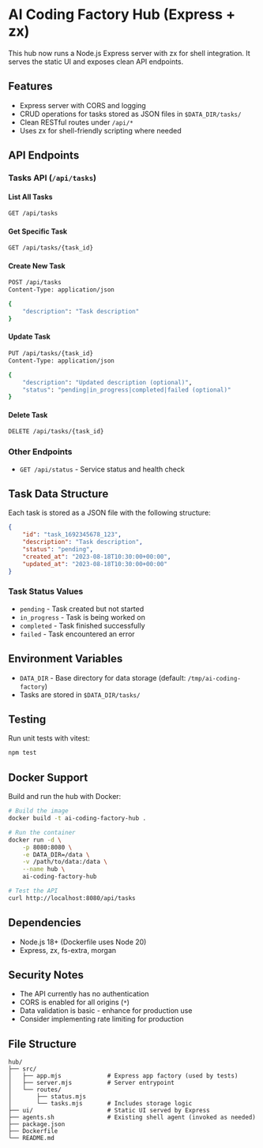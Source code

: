 # AI Coding Factory Hub (Express + zx)

This hub now runs a Node.js Express server with zx for shell integration. It serves the static UI and exposes clean API endpoints.

## Features

- Express server with CORS and logging
- CRUD operations for tasks stored as JSON files in `$DATA_DIR/tasks/`
- Clean RESTful routes under `/api/*`
- Uses zx for shell-friendly scripting where needed

## API Endpoints

### Tasks API (`/api/tasks`)

#### List All Tasks
```bash
GET /api/tasks
```

#### Get Specific Task
```bash
GET /api/tasks/{task_id}
```

#### Create New Task
```bash
POST /api/tasks
Content-Type: application/json

{
    "description": "Task description"
}
```

#### Update Task
```bash
PUT /api/tasks/{task_id}
Content-Type: application/json

{
    "description": "Updated description (optional)",
    "status": "pending|in_progress|completed|failed (optional)"
}
```

#### Delete Task
```bash
DELETE /api/tasks/{task_id}
```

### Other Endpoints

- `GET /api/status` - Service status and health check

## Task Data Structure

Each task is stored as a JSON file with the following structure:

```json
{
    "id": "task_1692345678_123",
    "description": "Task description",
    "status": "pending",
    "created_at": "2023-08-18T10:30:00+00:00",
    "updated_at": "2023-08-18T10:30:00+00:00"
}
```

### Task Status Values
- `pending` - Task created but not started
- `in_progress` - Task is being worked on
- `completed` - Task finished successfully
- `failed` - Task encountered an error

## Environment Variables

- `DATA_DIR` - Base directory for data storage (default: `/tmp/ai-coding-factory`)
- Tasks are stored in `$DATA_DIR/tasks/`

## Testing

Run unit tests with vitest:

```bash
npm test
```

## Docker Support

Build and run the hub with Docker:

```bash
# Build the image
docker build -t ai-coding-factory-hub .

# Run the container
docker run -d \
    -p 8080:8080 \
    -e DATA_DIR=/data \
    -v /path/to/data:/data \
    --name hub \
    ai-coding-factory-hub

# Test the API
curl http://localhost:8080/api/tasks
```

## Dependencies

- Node.js 18+ (Dockerfile uses Node 20)
- Express, zx, fs-extra, morgan

## Security Notes

- The API currently has no authentication
- CORS is enabled for all origins (`*`)
- Data validation is basic - enhance for production use
- Consider implementing rate limiting for production

## File Structure

```
hub/
├── src/
│   ├── app.mjs             # Express app factory (used by tests)
│   ├── server.mjs          # Server entrypoint
│   └── routes/
│       ├── status.mjs
│       └── tasks.mjs       # Includes storage logic
├── ui/                     # Static UI served by Express
├── agents.sh               # Existing shell agent (invoked as needed)
├── package.json
├── Dockerfile
└── README.md
```
